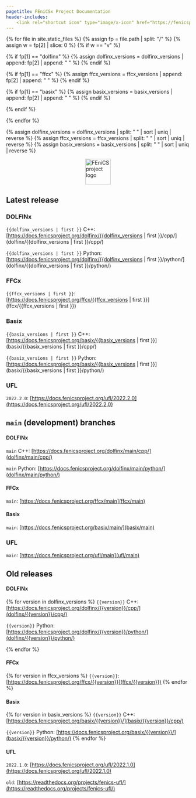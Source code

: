 ```yaml
---
pagetitle: FEniCSx Project Documentation
header-includes:
    <link rel="shortcut icon" type="image/x-icon" href="https://fenicsproject.org/favicon.ico"/>
---
```



{% for file in site.static_files %}
 {% assign fp = file.path | split: "/" %}
 {% assign w = fp[2] | slice: 0 %}
 {% if w == "v" %}

  {% if fp[1] == "dolfinx" %}
   {% assign dolfinx_versions = dolfinx_versions | append: fp[2] | append: " " %}
  {% endif %}

  {% if fp[1] == "ffcx" %}
   {% assign ffcx_versions = ffcx_versions | append: fp[2] | append: " " %}
  {% endif %}

  {% if fp[1] == "basix" %}
   {% assign basix_versions = basix_versions | append: fp[2] | append: " " %}
  {% endif %}

{% endif %}

{% endfor %}

{% assign dolfinx_versions = dolfinx_versions | split: " " | sort | uniq | reverse %}
{% assign ffcx_versions = ffcx_versions | split: " " | sort | uniq | reverse %}
{% assign basix_versions = basix_versions | split: " " | sort | uniq | reverse %}


<img style="display: block; margin: 0 auto; width: 70px;" src="https://fenicsproject.org/pub/graphics/fenics_logo.svg" alt="FEniCS project logo">

## Latest release

### DOLFINx

`{{dolfinx_versions | first }}` C++: [https://docs.fenicsproject.org/dolfinx/{{dolfinx_versions | first }}/cpp/](dolfinx/{{dolfinx_versions | first }}/cpp/)

`{{dolfinx_versions | first }}` Python: [https://docs.fenicsproject.org/dolfinx/{{dolfinx_versions | first }}/python/](dolfinx/{{dolfinx_versions | first }}/python/)

### FFCx

`{{ffcx_versions | first }}`: [https://docs.fenicsproject.org/ffcx/{{ffcx_versions | first }}](ffcx/{{ffcx_versions | first }})

### Basix

`{{basix_versions | first }}` C++: [https://docs.fenicsproject.org/basix/{{basix_versions | first }}](basix/{{basix_versions | first }}/cpp/)

`{{basix_versions | first }}` Python: [https://docs.fenicsproject.org/basix/{{basix_versions | first }}](basix/{{basix_versions | first }}/python/)

### UFL

`2022.2.0`: [https://docs.fenicsproject.org/ufl/2022.2.0](https://docs.fenicsproject.org/ufl/2022.2.0)

## `main` (development) branches

#### DOLFINx

`main` C++: [https://docs.fenicsproject.org/dolfinx/main/cpp/](dolfinx/main/cpp/)

`main` Python: [https://docs.fenicsproject.org/dolfinx/main/python/](dolfinx/main/python/)

#### FFCx

`main`: [https://docs.fenicsproject.org/ffcx/main](ffcx/main)

#### Basix

`main`: [https://docs.fenicsproject.org/basix/main/](basix/main)

### UFL

`main`: [https://docs.fenicsproject.org/ufl/main](ufl/main)

## Old releases

#### DOLFINx

{% for version in dolfinx_versions %}
`{{version}}` C++: [https://docs.fenicsproject.org/dolfinx/{{version}}/cpp/](dolfinx/{{version}}/cpp/)

`{{version}}` Python: [https://docs.fenicsproject.org/dolfinx/{{version}}/python/](dolfinx/{{version}}/python/)

{% endfor %}


#### FFCx

{% for version in ffcx_versions %}
`{{version}}`: [https://docs.fenicsproject.org/ffcx/{{version}}](ffcx/{{version}})
{% endfor %}

#### Basix

{% for version in basix_versions %}
`{{version}}` C++: [https://docs.fenicsproject.org/basix/{{version}}/](basix/{{version}}/cpp/)

`{{version}}` Python: [https://docs.fenicsproject.org/basix/{{version}}/](basix/{{version}}/python/)
{% endfor %}

#### UFL

`2022.1.0`: [https://docs.fenicsproject.org/ufl/2022.1.0](https://docs.fenicsproject.org/ufl/2022.1.0)

`old`: [https://readthedocs.org/projects/fenics-ufl/](https://readthedocs.org/projects/fenics-ufl/)
